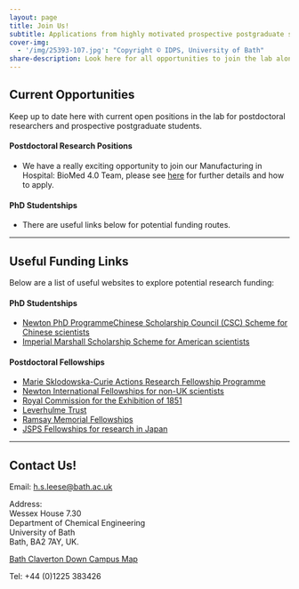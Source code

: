 ```yaml
---
layout: page
title: Join Us!
subtitle: Applications from highly motivated prospective postgraduate students and researchers welcome at any time.
cover-img:
  - '/img/25393-107.jpg': "Copyright © IDPS, University of Bath"
share-description: Look here for all opportunities to join the lab along with useful links for funding.
---
```


## Current Opportunities

Keep up to date here with current open positions in the lab for postdoctoral researchers and prospective postgraduate students.

#### Postdoctoral Research Positions

* We have a really exciting opportunity to join our Manufacturing in Hospital: BioMed 4.0 Team, please see [here](https://www.bath.ac.uk/jobs/Vacancy.aspx?ref=CF8417) for further details and how to apply. 
 
#### PhD Studentships

* There are useful links below for potential funding routes.

<hr>

## Useful Funding Links

Below are a list of useful websites to explore potential research funding:

#### PhD Studentships
- [Newton PhD Programme](https://www.britishcouncil.org/education/science/newton-phd-programme)[Chinese Scholarship Council (CSC) Scheme for Chinese scientists](https://www.bath.ac.uk/guides/china-scholarship-council-university-of-bath-phd-programme/)
- [Imperial Marshall Scholarship Scheme for American scientists](https://www.marshallscholarship.org/apply)

#### Postdoctoral Fellowships
- [Marie Sklodowska-Curie Actions Research Fellowship Programme](https://ec.europa.eu/research/mariecurieactions/)
- [Newton International Fellowships for non-UK scientists](https://royalsociety.org/grants-schemes-awards/grants/newton-international/?gclid=EAIaIQobChMIqrTLsZup3QIV5r3tCh2d2AsFEAAYASAAEgKVJvD_BwE)
- [Royal Commission for the Exhibition of 1851](https://www.royalcommission1851.org)
- [Leverhulme Trust](https://www.leverhulme.ac.uk)
- [Ramsay Memorial Fellowships](https://www.soci.org/awards/scholarships-and-fellowships/ramsay-fellowship)
- [JSPS Fellowships for research in Japan](https://www.jsps.go.jp/english/e-fellow/index.html)

<hr>

## Contact Us!

Email: [h.s.leese@bath.ac.uk](mailto:h.s.leese@bath.ac.uk)

Address:<br/>
Wessex House 7.30<br/>
Department of Chemical Engineering<br/>
University of Bath<br/>
Bath, BA2 7AY, UK.

[Bath Claverton Down Campus Map](https://www.bath.ac.uk/publications/claverton-down-campus-map/attachments/university-campus-map.pdf)

Tel: +44 (0)1225 383426

